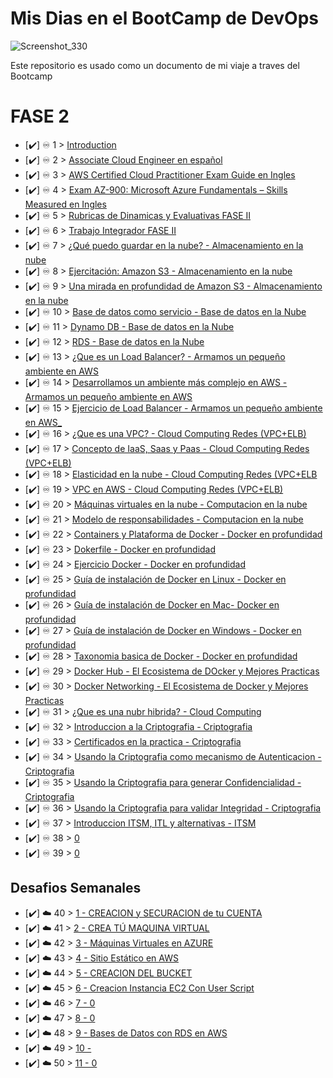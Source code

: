 # Mis Dias en el BootCamp de DevOps

<p align="center">

 ![Screenshot_330](https://user-images.githubusercontent.com/105083569/167223748-bc800af0-3529-4b80-8418-8ad53aec03c3.png)


Este repositorio es usado como un documento de mi viaje a traves del Bootcamp 
 
  
# FASE 2

- [✔️] ♾️ 1 > [Introduction](Days/day01.md)
- [✔️] ♾️ 2 > [Associate Cloud Engineer en español](Days/day02.md)
- [✔️] ♾️ 3 > [AWS Certified Cloud Practitioner Exam Guide en Ingles ](Days/day03.md)
- [✔️] ♾️ 4 > [Exam AZ-900: Microsoft Azure Fundamentals – Skills Measured en Ingles](Days/day04.md)
- [✔️] ♾️ 5 > [Rubricas de Dinamicas y Evaluativas FASE II ](Days/day05.md)
- [✔️] ♾️ 6 > [Trabajo Integrador FASE II  ](Days/day06.md)
- [✔️] ♾️ 7 > [¿Qué puedo guardar en la nube? - Almacenamiento en la nube](Days/day07.md)
- [✔️] ♾️ 8 > [Ejercitación: Amazon S3 - Almacenamiento en la nube](Days/day08.md)
- [✔️] ♾️ 9 > [Una mirada en profundidad de Amazon S3 - Almacenamiento en la nube](Days/day09.md)
- [✔️] ♾️ 10 > [Base de datos como servicio - Base de datos en la Nube](Days/day10.md)
- [✔️] ♾️ 11 > [Dynamo DB - Base de datos en la Nube](Days/day11.md)
- [✔️] ♾️ 12 > [RDS - Base de datos en la Nube](Days/day12.md)
- [✔️] ♾️ 13 > [¿Que es un Load Balancer? - Armamos un pequeño ambiente en AWS](Days/day13.md)
- [✔️] ♾️ 14 > [Desarrollamos un ambiente más complejo en AWS - Armamos un pequeño ambiente en AWS](Days/day14.md)
- [✔️] ♾️ 15 > [Ejercicio de Load Balancer  - Armamos un pequeño ambiente en AWS_](Days/day15.md)
- [✔️] ♾️ 16 > [¿Que es una VPC?    -  Cloud Computing Redes (VPC+ELB)](Days/day16.md)
- [✔️] ♾️ 17 > [Concepto de IaaS, Saas y Paas   - Cloud Computing Redes (VPC+ELB)](Days/day17.md)
- [✔️] ♾️ 18 > [Elasticidad en la nube    -   Cloud Computing Redes (VPC+ELB](Days/day18.md)
- [✔️] ♾️ 19 > [VPC en AWS    -  Cloud Computing Redes (VPC+ELB)](Days/day19.md)
- [✔️] ♾️ 20 > [Máquinas virtuales en la nube - Computacion en la nube](Days/day20.md)
- [✔️] ♾️ 21 > [Modelo de responsabilidades - Computacion en la nube](Days/day21.md)
- [✔️] ♾️ 22 > [Containers y Plataforma de Docker -  Docker en profundidad](Days/day22.md)
- [✔️] ♾️ 23 > [Dokerfile -  Docker en profundidad](Days/day23.md)
- [✔️] ♾️ 24 > [Ejercicio Docker -  Docker en profundidad](Days/day24.md)
- [✔️] ♾️ 25 > [Guía de instalación de Docker en Linux -  Docker en profundidad](Days/day25.md)
- [✔️] ♾️ 26 > [Guía de instalación de Docker en Mac-  Docker en profundidad](Days/day26.md)
- [✔️] ♾️ 27 > [Guía de instalación de Docker en Windows -  Docker en profundidad](Days/day27.md)
- [✔️] ♾️ 28 > [Taxonomia basica de Docker -  Docker en profundidad](Days/day28.md)
- [✔️] ♾️ 29 > [Docker Hub   -  El Ecosistema de DOcker y Mejores Practicas](Days/day29.md)
- [✔️] ♾️ 30 > [Docker Networking   -  El Ecosistema de Docker y Mejores Practicas](Days/day30.md)
- [✔️] ♾️ 31 > [¿Que es una nubr hibrida?   -  Cloud Computing ](Days/day31.md)
- [✔️] ♾️ 32 > [Introduccion a la Criptografia -  Criptografia](Days/day32.md)
- [✔️] ♾️ 33 > [Certificados en la practica - Criptografia](Days/day33.md)
- [✔️] ♾️ 34 > [Usando la Criptografia como mecanismo de Autenticacion - Criptografia](Days/day34.md)
- [✔️] ♾️ 35 > [Usando la Criptografia para generar Confidencialidad  - Criptografia](Days/day35.md)
- [✔️] ♾️ 36 > [Usando la Criptografia para validar Integridad - Criptografia ](Days/day36.md)
- [✔️] ♾️ 37 > [Introduccion ITSM, ITL y alternativas  - ITSM ](Days/day37.md)
- [✔️] ♾️ 38 > [0](Days/day38.md)
- [✔️] ♾️ 39 > [0](Days/day39.md)


 ## Desafios Semanales
 
- [✔️] ☁️ 40 > [1 - CREACION y SECURACION de tu CUENTA](Days/day40.md)
- [✔️] ☁️ 41 > [2 - CREA TÚ MAQUINA VIRTUAL](Days/day41.md)
- [✔️] ☁️ 42 > [3 - Máquinas Virtuales en AZURE](Days/day42.md)
- [✔️] ☁️ 43 > [4 - Sitio Estático en AWS](Days/day43.md)
- [✔️] ☁️ 44 > [5 - CREACION DEL BUCKET ](Days/day44.md)
- [✔️] ☁️ 45 > [6 - Creacion Instancia EC2 Con User Script](Days/day45.md)
- [✔️] ☁️ 46 > [7 - 0](Days/day46.md)
- [✔️] ☁️ 47 > [8 - 0](Days/day47.md)
- [✔️] ☁️ 48 > [9 - Bases de Datos con RDS en AWS](Days/day48.md)
- [✔️] ☁️ 49 > [10 - ](Days/day49.md)
- [✔️] ☁️ 50 > [11 - 0](Days/day50.md)







